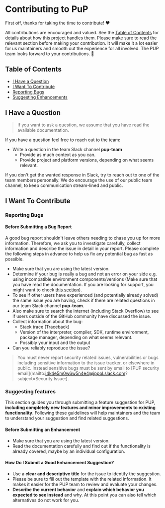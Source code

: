 <!-- omit in toc -->
# Contributing to PuP

First off, thanks for taking the time to contribute! ❤️

All contributions are encouraged and valued. See the [Table of Contents](#table-of-contents) for details about how this project handles them. 
Please make sure to read the relevant section before making your contribution. 
It will make it a lot easier for us maintainers and smooth out the experience for all involved. 
The PUP team looks forward to your contributions. 🎉


<!-- omit in toc -->
## Table of Contents

- [I Have a Question](#i-have-a-question)
- [I Want To Contribute](#i-want-to-contribute)
- [Reporting Bugs](#reporting-bugs)
- [Suggesting Enhancements](#suggesting-enhancements)

## I Have a Question

> If you want to ask a question, we assume that you have read the available documentation.

If you have a question feel free to reach out to the team:
- Write a question in the team Slack channel **pup-team**
  - Provide as much context as you can.
  - Provide project and platform versions, depending on what seems relevant.

If you don't get the wanted response in Slack, try to reach out to one of the team members personally. 
We do encourage the use of our public team channel, to keep communication stream-lined and public.

## I Want To Contribute

### Reporting Bugs

<!-- omit in toc -->
#### Before Submitting a Bug Report

A good bug report shouldn't leave others needing to chase you up for more information. 
Therefore, we ask you to investigate carefully, collect information and describe the issue in detail in your report. 
Please complete the following steps in advance to help us fix any potential bug as fast as possible.

- Make sure that you are using the latest version.
- Determine if your bug is really a bug and not an error on your side e.g. using incompatible environment components/versions (Make sure that you have read the documentation. If you are looking for support, you might want to check [this section](#i-have-a-question)).
- To see if other users have experienced (and potentially already solved) the same issue you are having, check if there are related questions in our team Slack channel **pup-team**.
- Also make sure to search the internet (including Stack Overflow) to see if users outside of the GitHub community have discussed the issue.
- Collect information about the bug:
  - Stack trace (Traceback)
  - Version of the interpreter, compiler, SDK, runtime environment, package manager, depending on what seems relevant.
  - Possibly your input and the output
- Can you reliably reproduce the issue?

> You must never report security related issues, vulnerabilities or bugs including sensitive information to the issue tracker, or elsewhere in public. Instead sensitive bugs must be sent by email to [PUP security email](mailto:i4k4e5m0w6w5n4e4@jppol.slack.com?subject=Security Issue:).

### Suggesting features

This section guides you through submitting a feature suggestion for PUP, **including completely new features and minor improvements to existing functionality**. 
Following these guidelines will help maintainers and the team to understand your suggestion and find related suggestions.

<!-- omit in toc -->
#### Before Submitting an Enhancement

- Make sure that you are using the latest version.
- Read the documentation carefully and find out if the functionality is already covered, maybe by an individual configuration.

<!-- omit in toc -->
#### How Do I Submit a Good Enhancement Suggestion?

- Use a **clear and descriptive title** for the issue to identify the suggestion.
- Please be sure to fill out the template with the related information. It makes it easier for the PUP team to review and evaluate your changes.
- **Describe the current behavior** and **explain which behavior you expected to see instead** and why. At this point you can also tell which alternatives do not work for you.